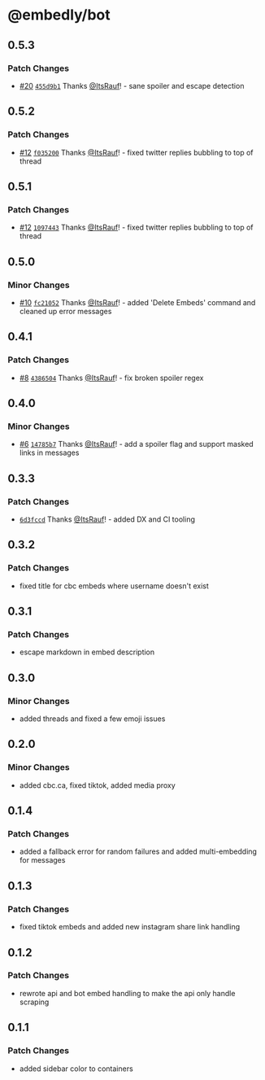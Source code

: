 # @embedly/bot

## 0.5.3

### Patch Changes

- [#20](https://github.com/embed-team/embedly/pull/20) [`455d9b1`](https://github.com/embed-team/embedly/commit/455d9b19b0c8662a85799557fedd8b9bfae2cc33) Thanks [@ItsRauf](https://github.com/ItsRauf)! - sane spoiler and escape detection

## 0.5.2

### Patch Changes

- [#12](https://github.com/embed-team/embedly/pull/12) [`f035200`](https://github.com/embed-team/embedly/commit/f0352002441303e8dc02ec5fe19a8a2b55621e81) Thanks [@ItsRauf](https://github.com/ItsRauf)! - fixed twitter replies bubbling to top of thread

## 0.5.1

### Patch Changes

- [#12](https://github.com/embed-team/embedly/pull/12) [`1097443`](https://github.com/embed-team/embedly/commit/1097443312b448010388135a559e6ffe6102e282) Thanks [@ItsRauf](https://github.com/ItsRauf)! - fixed twitter replies bubbling to top of thread

## 0.5.0

### Minor Changes

- [#10](https://github.com/embed-team/embedly/pull/10) [`fc21052`](https://github.com/embed-team/embedly/commit/fc21052b89e65f5fd4d6a2dcdda4179516ca81e6) Thanks [@ItsRauf](https://github.com/ItsRauf)! - added 'Delete Embeds' command and cleaned up error messages

## 0.4.1

### Patch Changes

- [#8](https://github.com/embed-team/embedly/pull/8) [`4386504`](https://github.com/embed-team/embedly/commit/438650487368ec722bc75801ccf5f495be62a485) Thanks [@ItsRauf](https://github.com/ItsRauf)! - fix broken spoiler regex

## 0.4.0

### Minor Changes

- [#6](https://github.com/embed-team/embedly/pull/6) [`14785b7`](https://github.com/embed-team/embedly/commit/14785b70759445b7d402a3d63bca72993239f5b3) Thanks [@ItsRauf](https://github.com/ItsRauf)! - add a spoiler flag and support masked links in messages

## 0.3.3

### Patch Changes

- [`6d3fccd`](https://github.com/embed-team/embedly/commit/6d3fccd8190a8b697e0ee93edc8c81affb036f01) Thanks [@ItsRauf](https://github.com/ItsRauf)! - added DX and CI tooling

## 0.3.2

### Patch Changes

- fixed title for cbc embeds where username doesn't exist

## 0.3.1

### Patch Changes

- escape markdown in embed description

## 0.3.0

### Minor Changes

- added threads and fixed a few emoji issues

## 0.2.0

### Minor Changes

- added cbc.ca, fixed tiktok, added media proxy

## 0.1.4

### Patch Changes

- added a fallback error for random failures and added multi-embedding for messages

## 0.1.3

### Patch Changes

- fixed tiktok embeds and added new instagram share link handling

## 0.1.2

### Patch Changes

- rewrote api and bot embed handling to make the api only handle scraping

## 0.1.1

### Patch Changes

- added sidebar color to containers
